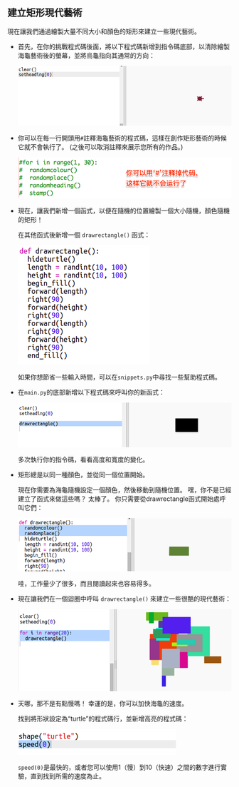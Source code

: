 ## 建立矩形現代藝術

現在讓我們通過繪製大量不同大小和顏色的矩形來建立一些現代藝術。

+ 首先，在你的挑戰程式碼後面，將以下程式碼新增到指令碼底部，以清除繪製海龜藝術後的螢幕，並將烏龜指向其通常的方向：
    
    ![截圖](images/modern-reset.png)

+ 你可以在每一行開頭用`#`註釋海龜藝術的程式碼，這樣在創作矩形藝術的時候它就不會執行了。 (之後可以取消註釋來展示您所有的作品。)
    
    ![截圖](images/modern-comment.png)

+ 現在，讓我們新增一個函式，以便在隨機的位置繪製一個大小隨機，顏色隨機的矩形！
    
    在其他函式後新增一個 `drawrectangle()` 函式：
    
    ![截圖](images/modern-rect-function.png)
    
    如果你想節省一些輸入時間，可以在`snippets.py`中尋找一些幫助程式碼。

+ 在`main.py`的底部新增以下程式碼來呼叫你的新函式：
    
    ![截圖](images/modern-call-rect.png)
    
    多次執行你的指令碼，看看高度和寬度的變化。

+ 矩形總是以同一種顏色，並從同一個位置開始。
    
    現在你需要為海龜隨機設定一個顏色，然後移動到隨機位置。 嘿，你不是已經建立了函式來做這些嗎？ 太棒了。 你只需要從drawrectangle函式開始處呼叫它們：
    
    ![截圖](images/modern-random-rect.png)
    
    哇，工作量少了很多，而且閱讀起來也容易得多。

+ 現在讓我們在一個迴圈中呼叫 `drawrectangle()` 來建立一些很酷的現代藝術：
    
    ![截圖](images/modern-rect-art.png)

+ 天哪，那不是有點慢嗎！ 幸運的是，你可以加快海龜的速度。
    
    找到將形狀設定為“turtle”的程式碼行，並新增高亮的程式碼：
    
    ![截圖](images/modern-speed.png)
    
    `speed(0)`是最快的，或者您可以使用1（慢）到10（快速）之間的數字進行實驗，直到找到所需的速度為止。